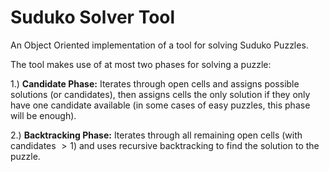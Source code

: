# Suduko Solver Tool

An Object Oriented implementation of a tool for solving Suduko Puzzles.

The tool makes use of at most two phases for solving a puzzle:

1.) **Candidate Phase:** Iterates through open cells and assigns possible solutions (or candidates), then assigns cells the only solution if they 
 only have one candidate available (in some cases of easy puzzles, this phase will be enough).
 
2.) **Backtracking Phase:** Iterates through all remaining open cells (with candidates $> 1$) and uses recursive backtracking to 
find the solution to the puzzle.
